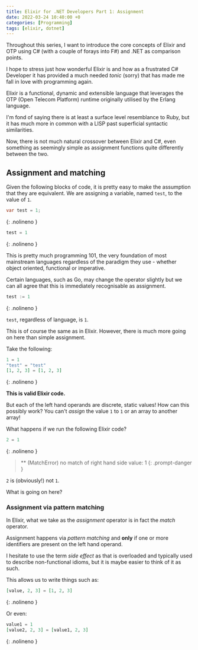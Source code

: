```yaml
---
title: Elixir for .NET Developers Part 1: Assignment
date: 2022-03-24 10:40:00 +0
categories: [Programming]
tags: [elixir, dotnet]
---
```


Throughout this series, I want to introduce the core concepts of Elixir and
OTP using C# (with a couple of forays into F#) and .NET as comparison points.

I hope to stress just how wonderful Elixir is and how as a frustrated C# Developer
it has provided a much needed *tonic* (sorry) that has made me fall in love with programming
again.

Elixir is a functional, dynamic and extensible language that leverages the OTP
(Open Telecom Platform) runtime originally utilised by the Erlang language.

I'm fond of saying there is at least a surface level resemblance to Ruby, but it
has much more in common with a LISP past superficial syntactic similarities.

Now, there is not much natural crossover between Elixir and C#, even something
as seemingly simple as assignment functions quite differently between the two.

## Assignment and matching

Given the following blocks of code, it is pretty easy to make the assumption that
they are equivalent. We are assigning a variable, named `test`, to the value of `1`.

```cs
var test = 1;
```
{: .nolineno }

```elixir
test = 1
```
{: .nolineno }

This is pretty much programming 101, the very foundation of most mainstream
languages regardless of the paradigm they use - whether object oriented,
functional or imperative.

Certain languages, such as Go, may change the operator slightly but we can all
agree that this is immediately recognisable as assignment.

```go
test := 1
```
{: .nolineno }

`test`, regardless of language, is `1`.

This is of course the same as in Elixir. However, there is much more going on
here than simple assignment.

Take the following:

```elixir
1 = 1
"test" = "test"
[1, 2, 3] = [1, 2, 3]
```
{: .nolineno }

**This is valid Elixir code.**

But each of the left hand operands are discrete, static values! How can this
possibly work? You can't *assign* the value `1` to `1` or an array to another array!

What happens if we run the following Elixir code?

```elixir
2 = 1
```
{: .nolineno }

> ** (MatchError) no match of right hand side value: 1
{: .prompt-danger }

`2` is (obviously!) not `1`.

What is going on here?

### Assignment via pattern matching

In Elixir, what we take as the *assignment* operator is in fact the *match*
operator.

Assignment happens via *pattern matching* and **only** if one or more identifiers
are present on the left hand operand.

I hesitate to use the term *side effect* as that is overloaded and typically used
to describe non-functional idioms, but it is maybe easier to think of it as such.

This allows us to write things such as:

```elixir
[value, 2, 3] = [1, 2, 3]
```
{: .nolineno }

Or even:

```elixir
value1 = 1
[value2, 2, 3] = [value1, 2, 3]
```
{: .nolineno }

